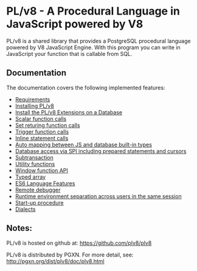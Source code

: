 PL/v8 - A Procedural Language in JavaScript powered by V8
=================================================

PL/v8 is a shared library that provides a PostgreSQL procedural language powered
by V8 JavaScript Engine.  With this program you can write in JavaScript your
function that is callable from SQL.

## Documentation
The documentation covers the following implemented features:

- [Requirements](/doc/plv8.md#requirements)
- [Installing PL/v8](/doc/plv8.md#installing-plv8)
- [Install the PL/v8 Extensions on a Database](/doc/plv8.md#install-the-plv8-extensions-on-a-database)
- [Scalar function calls](/doc/plv8.md#scalar-function-calls)
- [Set returing function calls](/doc/plv8.md#set-returning-function-calls)
- [Trigger function calls](/doc/plv8.md#trigger-function-calls)
- [Inline statement calls](/doc/plv8.md#inline-statement-calls)
- [Auto mapping between JS and database built-in types](/doc/plv8.md#auto-mapping-between-js-and-database-built-in-types)
- [Database access via SPI including prepared statements and cursors](/doc/plv8.md#database-access-via-spi-including-prepared-statements-and-cursors)
- [Subtransaction](/doc/plv8.md#subtransaction)
- [Utility functions](/doc/plv8.md#utility-functions)
- [Window function API](/doc/plv8.md#window-function-api)
- [Typed array](/doc/plv8.md#typed-array)
- [ES6 Language Features](/doc/plv8.md#es6-language-features)
- [Remote debugger](/doc/plv8.md#remote-debugger)
- [Runtime environment separation across users in the same session](/doc/plv8.md#runtime-environment-separation-across-users-in-the-same-session)
- [Start-up procedure](/doc/plv8.md#start-up-procedure)
- [Dialects](/doc/plv8.md#dialects)

## Notes:
PL/v8 is hosted on github at:
https://github.com/plv8/plv8

PL/v8 is distributed by PGXN.  For more detail, see:
http://pgxn.org/dist/plv8/doc/plv8.html
